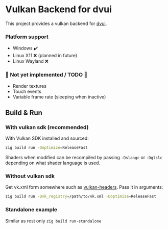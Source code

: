 # Vulkan Backend for dvui

This project provides a vulkan backend for [dvui](https://github.com/david-vanderson/dvui). 

### Platform support
* Windows ✔️
* Linux X11 ❌ (planned in future)
* Linux Wayland ❌

### 🚧 Not yet implemented / TODO 🚧
* Render textures
* Touch events
* Variable frame rate (sleeping when inactive)

## Build & Run
### With vulkan sdk (recommended)
With Vulkan SDK installed and sourced:
```sh
zig build run -Doptimize=ReleaseFast
```

Shaders when modified can be recompiled by passing `-Dslangc` or `-Dglslc` depending on what shader language is used.

### Without vulkan sdk
Get vk.xml form somewhere such as [vulkan-headers](https://github.com/KhronosGroup/Vulkan-Headers/blob/main/registry/vk.xml). Pass it in arguments:
```sh
zig build run -Dvk_registry=/path/to/vk.xml -Doptimize=ReleaseFast
```

### Standalone example
Similar as rest only `zig build run-standalone`
